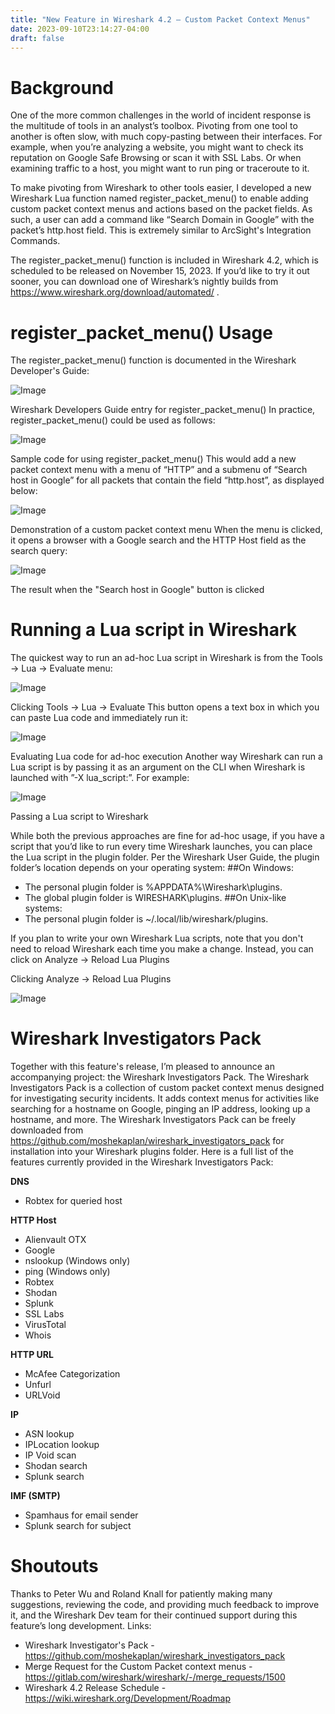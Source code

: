 ```yaml
---
title: "New Feature in Wireshark 4.2 – Custom Packet Context Menus"
date: 2023-09-10T23:14:27-04:00
draft: false
---
```


# Background
One of the more common challenges in the world of incident response is the multitude of tools in an analyst’s toolbox. Pivoting from one tool to another is often slow, with much copy-pasting between their interfaces. For example, when you’re analyzing a website, you might want to check its reputation on Google Safe Browsing or scan it with SSL Labs. Or when examining traffic to a host, you might want to run ping or traceroute to it.

To make pivoting from Wireshark to other tools easier, I developed a new Wireshark Lua function named register_packet_menu() to enable adding custom packet context menus and actions based on the packet fields. As such, a user can add a command like “Search Domain in Google” with the packet’s http.host field. This is extremely similar to ArcSight's Integration Commands.

The register_packet_menu() function is included in Wireshark 4.2, which is scheduled to be released on November 15, 2023. If you’d like to try it out sooner, you can download one of Wireshark’s nightly builds from https://www.wireshark.org/download/automated/ .

# register_packet_menu() Usage
The register_packet_menu() function is documented in the Wireshark Developer's Guide:

![Image](image1.png)

Wireshark Developers Guide entry for register_packet_menu() 
In practice, register_packet_menu() could be used as follows:

![Image](image2.png)

Sample code for using register_packet_menu()
This would add a new packet context menu with a menu of “HTTP” and a submenu of “Search host in Google” for all packets that contain the field “http.host”, as displayed below:

![Image](image3.png)

Demonstration of a custom packet context menu
When the menu is clicked, it opens a browser with a Google search and the HTTP Host field as the search query:

![Image](image4.png)

The result when the "Search host in Google" button is clicked

# Running a Lua script in Wireshark
The quickest way to run an ad-hoc Lua script in Wireshark is from the Tools -> Lua -> Evaluate menu:

![Image](image5.png)

Clicking Tools -> Lua -> Evaluate
This button opens a text box in which you can paste Lua code and immediately run it:

![Image](image6.png)

Evaluating Lua code for ad-hoc execution
Another way Wireshark can run a Lua script is by passing it as an argument on the CLI when Wireshark is launched with ”-X lua_script:”. For example:

![Image](image7.png)

Passing a Lua script to Wireshark

While both the previous approaches are fine for ad-hoc usage, if you have a script that you’d like to run every time Wireshark launches, you can place the Lua script in the plugin folder. Per the Wireshark User Guide, the plugin folder’s location depends on your operating system:
##On Windows:
* The personal plugin folder is %APPDATA%\Wireshark\plugins.
* The global plugin folder is WIRESHARK\plugins.
##On Unix-like systems:
* The personal plugin folder is ~/.local/lib/wireshark/plugins.


If you plan to write your own Wireshark Lua scripts, note that you don't need to reload Wireshark each time you make a change. Instead, you can click on Analyze -> Reload Lua Plugins

Clicking Analyze -> Reload Lua Plugins

![Image](image8.png)

# Wireshark Investigators Pack
Together with this feature's release, I’m pleased to announce an accompanying project: the Wireshark Investigators Pack.
The Wireshark Investigators Pack is a collection of custom packet context menus designed for investigating security incidents. It adds context menus for activities like searching for a hostname on Google, pinging an IP address, looking up a hostname, and more. The Wireshark Investigators Pack can be freely downloaded from https://github.com/moshekaplan/wireshark_investigators_pack for installation into your Wireshark plugins folder.
Here is a full list of the features currently provided in the Wireshark Investigators Pack:

**DNS**
* Robtex for queried host

**HTTP Host**
* Alienvault OTX
* Google
* nslookup (Windows only)
* ping (Windows only)
* Robtex
* Shodan
* Splunk
* SSL Labs
* VirusTotal
* Whois

**HTTP URL**
* McAfee Categorization
* Unfurl
* URLVoid

**IP**
* ASN lookup
* IPLocation lookup
* IP Void scan
* Shodan search
* Splunk search

**IMF (SMTP)**
* Spamhaus for email sender
* Splunk search for subject

# Shoutouts

Thanks to Peter Wu and Roland Knall for patiently making many suggestions, reviewing the code, and providing much feedback to improve it, and the Wireshark Dev team for their continued support during this feature’s long development.
Links:
* Wireshark Investigator's Pack - https://github.com/moshekaplan/wireshark_investigators_pack
* Merge Request for the Custom Packet context menus - https://gitlab.com/wireshark/wireshark/-/merge_requests/1500
* Wireshark 4.2 Release Schedule - https://wiki.wireshark.org/Development/Roadmap

